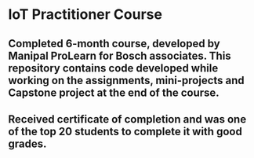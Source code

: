 # IoT Practitioner Course
## Completed 6-month course, developed by Manipal ProLearn for Bosch associates. This repository contains code developed while working on the assignments, mini-projects and Capstone project at the end of the course.
## Received certificate of completion and was one of the top 20 students to complete it with good grades.

